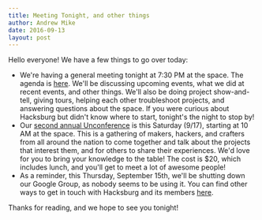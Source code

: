 ```yaml
---
title: Meeting Tonight, and other things
author: Andrew Mike
date: 2016-09-13
layout: post
---
```


Hello everyone! We have a few things to go over today:

  * We're having a general meeting tonight at 7:30 PM at the space. The agenda is [here](https://wiki.hacksburg.org/meetings:2016-09-13_general_meeting). We'll be discussing upcoming events, what we did at recent events, and other things. We'll also be doing project show-and-tell, giving tours, helping each other troubleshoot projects, and answering questions about the space. If you were curious about Hacksburg but didn't know where to start, tonight's the night to stop by!
  * Our [second annual Unconference](https://wiki.hacksburg.org/unconference_ii) is this Saturday (9/17), starting at 10 AM at the space. This is a gathering of makers, hackers, and crafters from all around the nation to come together and talk about the projects that interest them, and for others to share their experiences. We'd love for you to bring your knowledge to the table! The cost is $20, which includes lunch, and you'll get to meet a lot of awesome people!
  * As a reminder, this Thursday, September 15th, we'll be shutting down our Google Group, as nobody seems to be using it.  You can find other ways to get in touch with Hacksburg and its members [here](http://hacksburg.org/contact.html).

Thanks for reading, and we hope to see you tonight!
